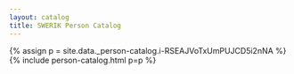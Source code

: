 ```yaml
---
layout: catalog
title: SWERIK Person Catalog
---
```

{% assign p = site.data._person-catalog.i-RSEAJVoTxUmPUJCD5i2nNA %}
{% include person-catalog.html p=p %}

